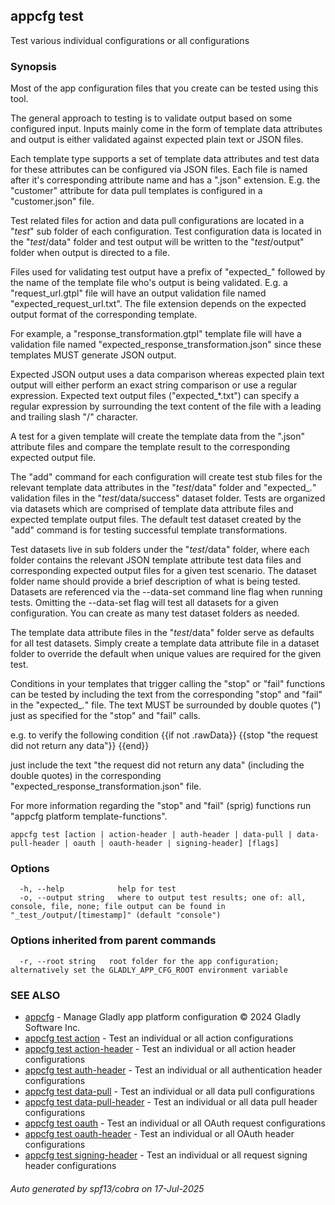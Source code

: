 ## appcfg test

Test various individual configurations or all configurations

### Synopsis

Most of the app configuration files that you create can be tested using this tool.

The general approach to testing is to validate output based on some configured
input. Inputs mainly come in the form of template data attributes and output
is either validated against expected plain text or JSON files.

Each template type supports a set of template data attributes and test data for
these attributes can be configured via JSON files. Each file is named after it's
corresponding attribute name and has a ".json" extension. E.g. the "customer"
attribute for data pull templates is configured in a "customer.json" file.

Test related files for action and data pull configurations are located in a
"_test_" sub folder of each configuration. Test configuration data is located
in the "_test_/data" folder and test output will be written to the "_test_/output"
folder when output is directed to a file.

Files used for validating test output have a prefix of "expected_" followed by
the name of the template file who's output is being validated. E.g. a "request_url.gtpl"
file will have an output validation file named "expected_request_url.txt". The
file extension depends on the expected output format of the corresponding
template.

For example, a "response_transformation.gtpl" template file  will have a validation
file named "expected_response_transformation.json" since these templates MUST
generate JSON output.

Expected JSON output uses a data comparison whereas expected plain text output
will either perform an exact string comparison or use a regular expression. Expected
text output files ("expected_*.txt") can specify a regular expression by surrounding
the text content of the file with a leading and trailing slash "/" character.

A test for a given template will create the template data from the ".json" attribute
files and compare the template result to the corresponding expected output file.

The "add" command for each configuration will create test stub files for the
relevant template data attributes in the "_test_/data" folder and "expected_*.*"
validation files in the "_test_/data/success" dataset folder. Tests are organized
via datasets which are comprised of template data attribute files and expected
template output files. The default test dataset created by the "add" command is
for testing successful template transformations.

Test datasets live in sub folders under the "_test_/data" folder, where each
folder contains the relevant JSON template attribute test data files and corresponding
expected output files for a given test scenario. The dataset folder name should
provide a brief description of what is being tested. Datasets are referenced
via the --data-set command line flag when running tests. Omitting the --data-set
flag will test all datasets for a given configuration. You can create as many
test dataset folders as needed.

The template data attribute files in the "_test_/data" folder serve as defaults
for all test datasets. Simply create a template data attribute file in a dataset
folder to override the default when unique values are required for the given test.

Conditions in your templates that trigger calling the "stop" or "fail" functions can
be tested by including the text from the corresponding "stop" and "fail" in the
"expected_*.*" file. The text MUST be surrounded by double quotes (") just as
specified for the "stop" and "fail" calls.

e.g. to verify the following condition
{{if not .rawData}}
    {{stop "the request did not return any data"}}
{{end}}

just include the text "the request did not return any data" (including the double
quotes) in the corresponding "expected_response_transformation.json" file.

For more information regarding the "stop" and "fail" (sprig) functions run
"appcfg platform template-functions".


```
appcfg test [action | action-header | auth-header | data-pull | data-pull-header | oauth | oauth-header | signing-header] [flags]
```

### Options

```
  -h, --help            help for test
  -o, --output string   where to output test results; one of: all, console, file, none; file output can be found in "_test_/output/[timestamp]" (default "console")
```

### Options inherited from parent commands

```
  -r, --root string   root folder for the app configuration; alternatively set the GLADLY_APP_CFG_ROOT environment variable
```

### SEE ALSO

* [appcfg](appcfg.md)	 - Manage Gladly app platform configuration © 2024 Gladly Software Inc.
* [appcfg test action](appcfg_test_action.md)	 - Test an individual or all action configurations
* [appcfg test action-header](appcfg_test_action-header.md)	 - Test an individual or all action header configurations
* [appcfg test auth-header](appcfg_test_auth-header.md)	 - Test an individual or all authentication header configurations
* [appcfg test data-pull](appcfg_test_data-pull.md)	 - Test an individual or all data pull configurations
* [appcfg test data-pull-header](appcfg_test_data-pull-header.md)	 - Test an individual or all data pull header configurations
* [appcfg test oauth](appcfg_test_oauth.md)	 - Test an individual or all OAuth request configurations
* [appcfg test oauth-header](appcfg_test_oauth-header.md)	 - Test an individual or all OAuth header configurations
* [appcfg test signing-header](appcfg_test_signing-header.md)	 - Test an individual or all request signing header configurations

###### Auto generated by spf13/cobra on 17-Jul-2025
